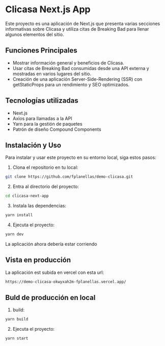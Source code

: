 # Clicasa Next.js App

Este proyecto es una aplicación de Next.js que presenta varias secciones informativas sobre Clicasa y utiliza citas de Breaking Bad para llenar algunos elementos del sitio.

## Funciones Principales
- Mostrar información general y beneficios de Clicasa.
- Usar citas de Breaking Bad consumidas desde una API externa y mostradas en varios lugares del sitio.
- Creación de una aplicación Server-Side-Rendering (SSR) con getStaticProps para un rendimiento y SEO optimizados.

## Tecnologías utilizadas
- Next.js
- Axios para llamadas a la API
- Yarn para la gestión de paquetes
- Patrón de diseño Compound Components

## Instalación y Uso

Para instalar y usar este proyecto en su entorno local, siga estos pasos:

1. Clona el repositorio en tu local:

```bash
git clone https://github.com/fplanellas/demo-clicasa.git

```

2. Entra al directorio del proyecto:
```bash
cd clicasa-next-app
```

3. Instala las dependencias:
```bash
yarn install
```

4. Ejecuta el proyecto:
```bash
yarn dev
```

La aplicación ahora debería estar corriendo

## Vista en producción

La aplicación est subida en vercel con esta url:
```bash
https://demo-clicasa-okwyxah2m-fplanellas.vercel.app/
```

## Buld de producción en local

1. build:
```bash
yarn build
```

2. Ejecuta el proyecto:
```bash
yarn start
```


